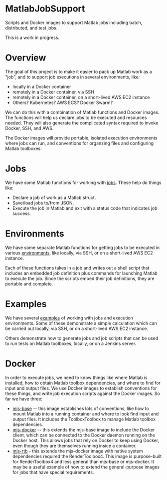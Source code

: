 # MatlabJobSupport
Scripts and Docker images to support Matlab jobs including batch, distributed, and test jobs.

This is a work in progress.

# Overview
The goal of this project is to make it easier to pack up Matlab work as a "job", and to support job executions in several environments, like:
 - locally in a Docker container
 - remotely in a Docker container, via SSH
 - remotely in a Docker container, on a short-lived AWS EC2 instance
 - Others?  Kubernetes?  AWS ECS?  Docker Swarm?
 
We can do this with a combination of Matlab functions and Docker images.  The functions will help us declare jobs to be executed and resources needed.  They will also generate the complicated syntax required to invoke Docker, SSH, and AWS.

The Docker images will provide portable, isolated execution environments where jobs can run, and conventions for organzing files and configuring Matlab toolboxes.

# Jobs
We have some Matlab functions for working with [jobs](matlab/jobs).  These help do things like:
 - Declare a job of work as a Matlab struct.
 - Save/load jobs to/from JSON.
 - Execute the job in Matlab and exit with a status code that indicates job success.
 
# Environments
We have some separate Matlab functions for getting jobs to be executed in various [environments](matlab/environments), like locally, via SSH, or on a short-lived AWS EC2 instance.

Each of these functions takes in a job and writes out a shell script that includes an embedded job definition plus commands for launching Matlab to execute the job.  Since the scripts embed their job definitions, they are portable and complete.

# Examples
We have several [examples](matlab/examples) of working with jobs and execution environments.  Some of these demonstrate a simple calculation which can be carried out locally, via SSH, or on a short-lived AWS EC2 instance.

Others demonstrate how to generate jobs and job scripts that can be used to run tests on Matlab toolboxes, locally, or on a Jenkins server.

# Docker
In order to execute jobs, we need to know things like where Matlab is installed, how to obtain Matlab toolbox dependencies, and where to find for input and output files.  We use Docker images to establish conventions for these things, and write job execution scripts against the Docker images.  So far we have three:
 - [mjs-base](docker/mjs-base) -- this image establishes lots of conventions, like how to mount Matlab into a running container and where to look find input and output files.  It includes the ToolboxToolbox to manage Matlab toolbox dependencies.
 - [mjs-docker](docker/mjs-docker) -- this extends the mjs-base image to include the Docker client, which can be connected to the Docker daemon running on the Docker host.  This allows jobs that rely on Docker to keep using Docker, even though they are themselves running insice a container.
 - [mjs-rtb](docker/mjs-rtb) - this extends the mjs-docker image with native system dependencies required the RenderToolbox4.  This image is purpose-built for RenderToolbox4 and less general than mjs-base or mjs-docker.  It may be a useful example of how to extend the general-purpose images for jobs that have special requirements.
